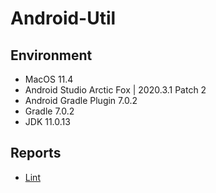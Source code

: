 # Android-Util

## Environment
* MacOS 11.4
* Android Studio Arctic Fox | 2020.3.1 Patch 2
* Android Gradle Plugin 7.0.2
* Gradle 7.0.2
* JDK 11.0.13


## Reports
* [Lint](https://htmlpreview.github.io/?https://github.com/henryhuang1219/Android-Util/blob/master/app/reports/lint-results-debug.html)